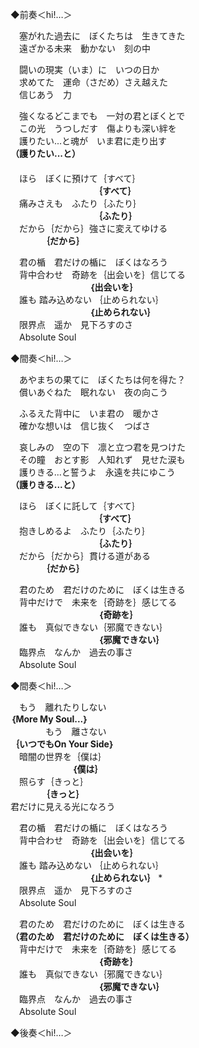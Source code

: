 ◆前奏＜hi!…＞

　塞がれた過去に　ぼくたちは　生きてきた  
　遠ざかる未来　動かない　刻の中

　闘いの現実（いま）に　いつの日か  
　求めてた　運命（さだめ）さえ越えた  
　信じあう　力

　強くなるどこまでも　一対の君とぼくとで  
　この光　うつしだす　傷よりも深い絆を  
　護りたい...と魂が　いま君に走り出す  
**（護りたい...と）**  
　          
　ほら　ぼくに預けて｛すべて｝  
　　　　　　　　　　**｛すべて｝**  
　痛みさえも　ふたり｛ふたり｝  
　　　　　　　　　　**｛ふたり｝**  
　だから｛だから｝強さに変えてゆける  
　　　　**｛だから｝**

　君の楯　君だけの楯に　ぼくはなろう  
　背中合わせ　奇跡を｛出会いを｝信じてる  
　　　　　　　　　**｛出会いを｝**  
　誰も 踏み込めない ｛止められない｝  
　　　　　　　　　**｛止められない｝**  
　限界点　遥か　見下ろすのさ  
　Absolute Soul

◆間奏＜hi!…＞

　あやまちの果てに　ぼくたちは何を得た？  
　償いあぐねた　眠れない　夜の向こう

　ふるえた背中に　いま君の　暖かさ  
　確かな想いは　信じ抜く　つばさ  

　哀しみの　空の下　凛と立つ君を見つけた  
　その瞳　おとす影　人知れず　見せた涙も  
　護りきる...と誓うよ　永遠を共にゆこう  
**（護りきる...と）** 

　ほら　ぼくに託して｛すべて｝  
　　　　　　　　　　**｛すべて｝**  
　抱きしめるよ　ふたり｛ふたり｝  
　　　　　　　　　　**｛ふたり｝**  
　だから｛だから｝貫ける道がある  
　　　　**｛だから｝**


　君のため　君だけのために　ぼくは生きる  
　背中だけで　未来を｛奇跡を｝感じてる  
　　　　　　　　　　**｛奇跡を｝**  
　誰も　真似できない｛邪魔できない｝  
　　　　　　　　　　**｛邪魔できない｝**  
　臨界点　なんか　過去の事さ  
　Absolute Soul  

◆間奏＜hi!…＞

　もう　離れたりしない  
**｛More My Soul...｝**  
　　　　もう　離さない  
**｛いつでもOn Your Side｝**  
　暗闇の世界を｛僕は｝  
　　　　　　　**｛僕は｝**  
　照らす｛きっと｝  
　　　　**｛きっと｝**  
 君だけに見える光になろう  

　君の楯　君だけの楯に　ぼくはなろう  
　背中合わせ　奇跡を｛出会いを｝信じてる  
　　　　　　　　　**｛出会いを｝**  
　誰も 踏み込めない ｛止められない｝  
　　　　　　　　　**｛止められない｝**  *  
　限界点　遥か　見下ろすのさ  
　Absolute Soul

　君のため　君だけのために　ぼくは生きる  
**（君のため　君だけのために　ぼくは生きる）**  
　背中だけで　未来を｛奇跡を｝感じてる  
　　　　　　　　　　**｛奇跡を｝**  
　誰も　真似できない｛邪魔できない｝  
　　　　　　　　　　**｛邪魔できない｝**  
　臨界点　なんか　過去の事さ   
　Absolute Soul  

◆後奏＜hi!…＞

